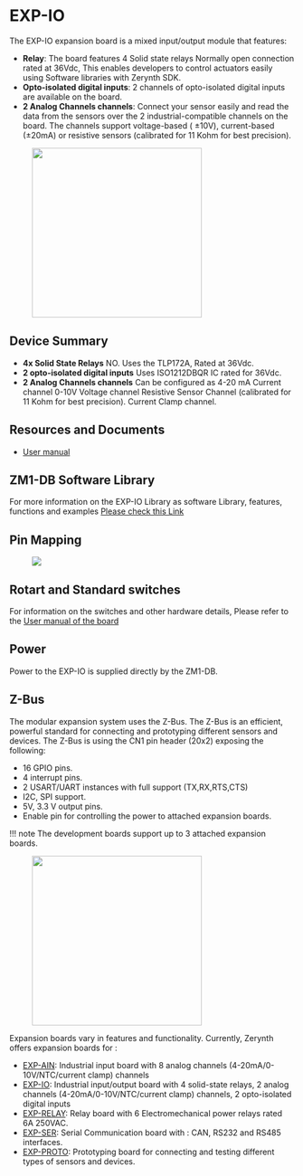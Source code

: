 # **EXP-IO**

The EXP-IO expansion board is a mixed input/output module that features:

* **Relay**: The board features 4 Solid state relays Normally open connection rated at 36Vdc, This enables developers to control actuators easily using Software libraries with Zerynth SDK.
* **Opto-isolated digital inputs**: 2 channels of opto-isolated digital inputs are available on the board.
* **2 Analog Channels channels**: Connect your sensor easily and read the data from the sensors over the 2 industrial-compatible channels on the board. The channels support voltage-based ( ±10V), current-based (±20mA) or resistive sensors (calibrated for 11 Kohm for best precision).

<figure>
  <a data-fancybox="gallery" href="../img/EXP-IO-front.png">
  <img src="../img/EXP-IO-front.png"width="300"/>
  </a>
</figure>

## **Device Summary**

* **4x Solid State Relays** NO.
    Uses the TLP172A, Rated at 36Vdc.
* **2 opto-isolated digital inputs**
    Uses ISO1212DBQR IC rated for 36Vdc.
* **2 Analog Channels channels** Can be configured as
    4-20 mA Current channel
    0-10V Voltage channel
    Resistive Sensor Channel (calibrated for 11 Kohm for best precision).
    Current Clamp channel.

## **Resources and Documents**

-   [User manual](https://www.zerynth.com/download/20119/)

## **ZM1-DB Software Library**

For more information on the EXP-IO Library as software Library, features, functions and examples
[Please check this Link](../../reference/reference/bsp/zm1_db/)

## **Pin Mapping**

<figure>
  <a data-fancybox="gallery" href="../img/exp-io-pin.jpg">
  <img src="../img/exp-io-pin.jpg" />
  </a>
</figure>


## **Rotart and Standard switches**

For information on the switches and other hardware details, Please refer to the [User manual of the board](#resources-and-documents)

## **Power**

Power to the EXP-IO is supplied directly by the ZM1-DB.

## **Z-Bus**

The modular expansion system uses the Z-Bus. The Z-Bus is an efficient, powerful standard for connecting and prototyping different sensors and devices.
The Z-Bus is using the CN1 pin header (20x2) exposing the following:

* 16 GPIO pins.
* 4 interrupt pins.
* 2 USART/UART instances with full support (TX,RX,RTS,CTS)
* I2C, SPI support.
* 5V, 3.3 V output pins.
* Enable pin for controlling the power to attached expansion boards.

!!! note 
    The development boards support up to 3 attached expansion boards.


<figure>
  <a data-fancybox="gallery" href="../img/Boards.jpg">
  <img src="../img/Boards.jpg"width="300"/>
  </a>
</figure>

Expansion boards vary in features and functionality. Currently, Zerynth offers expansion boards for :


* [EXP-AIN](EXP-AIN.md): Industrial input board with 8 analog channels (4-20mA/0-10V/NTC/current clamp) channels
* [EXP-IO](EXP-IO.md): Industrial input/output board with 4 solid-state relays, 2 analog channels (4-20mA/0-10V/NTC/current clamp) channels, 2 opto-isolated digital inputs
* [EXP-RELAY](EXP-RELAY.md): Relay board with 6 Electromechanical power relays rated 6A 250VAC.
* [EXP-SER](EXP-SER.md): Serial Communication board with : CAN, RS232 and RS485  interfaces.
* [EXP-PROTO](EXP-PROTO.md): Prototyping board for connecting and testing different types of sensors and devices.
